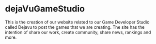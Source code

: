 # dejaVuGameStudio
This is the creation of our website related to our Game Developer Studio called Dejavu to post the games that we are creating. The site has the intention of share our work, create community, share news, rankings and more.
